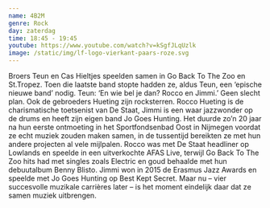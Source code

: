 ```yaml
---
name: 4B2M
genre: Rock
day: zaterdag
time: 18:45 - 19:45
youtube: https://www.youtube.com/watch?v=kSgfJLqUzlk
image: /static/img/lf-logo-vierkant-paars-roze.svg
---
```

Broers Teun en Cas Hieltjes speelden samen in Go Back To The Zoo en St.Tropez.
Toen die laatste band stopte hadden ze, aldus Teun, een ‘epische nieuwe band’
nodig. Teun: ‘En wie bel je dan? Rocco en Jimmi.’ Geen slecht plan. Ook de
gebroeders Hueting zijn rocksterren. Rocco Hueting is de charismatische toetsenist
van De Staat, Jimmi is een waar jazzwonder op de drums en heeft zijn eigen band Jo
Goes Hunting. Het duurde zo’n 20 jaar na hun eerste ontmoeting in het
Sportfondsenbad Oost in Nijmegen voordat ze echt muziek zouden maken samen, in
de tussentijd bereikten ze met hun andere projecten al vele mijlpalen. Rocco was
met De Staat headliner op Lowlands en speelde in een uitverkochte AFAS Live,
terwijl Go Back To The Zoo hits had met singles zoals Electric en goud behaalde met
hun debuutalbum Benny Blisto. Jimmi won in 2015 de Erasmus Jazz Awards en
speelde met Jo Goes Hunting op Best Kept Secret.
Maar nu – vier succesvolle muzikale carrières later – is het moment eindelijk daar dat
ze samen muziek uitbrengen.